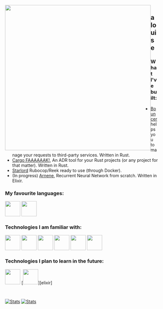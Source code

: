 <img src="me.gif" style="text-align:center;width: 480px;float: left;"/>
    
## a louise

### What I've built:

 - [Bouncer](https://github.com/thelastinuit/bouncer) helps you to manage your requests to third-party services. Written in Rust.
 - [Cargo FAAAAAAK!](https://github.com/thelastinuit/cargo-fak), An ADR tool for your Rust projects (or any project for that matter). Written in Rust.
 - [Starlord](https://github.com/thelastinuit/starlord) Rubocop/Reek ready to use (through Docker). 
 - (In progress) [Arnene](https://github.com/thelastinuit/arnene), Recurrent Neural Network from scratch. Written in Elixir.

### My favourite languages:

<div>

 [<img src="https://cnet1.cbsistatic.com/img/2013/04/02/3ded8fcf-fdb6-11e2-8c7c-d4ae52e62bcc/rust.png" width="50px" />][rust]
 [<img src="https://bgasparotto.com/wp-content/uploads/2016/03/ruby-logo.png" width="50px" />][ruby]
 
</div>

### Technologies I am familiar with:

<div>

 [<img src="https://bgasparotto.com/wp-content/uploads/2016/03/ruby-logo.png" width="50px" />][ruby]
 [<img src="https://ih1.redbubble.net/image.316760221.5828/flat,800x800,075,f.jpg" width="50px" />][js]
 [<img src="https://cnet1.cbsistatic.com/img/2013/04/02/3ded8fcf-fdb6-11e2-8c7c-d4ae52e62bcc/rust.png" width="50px" />][rust]
 [<img src="https://pbs.twimg.com/profile_images/1145449163/logo.png" width="50px" />][i3wm]
 [<img src="https://upload.wikimedia.org/wikipedia/commons/thumb/9/9f/Vimlogo.svg/1200px-Vimlogo.svg.png" width="50px" />][vim]
 [<img src="https://codingthesmartway.com/wp-content/uploads/2019/12/logo_svelte.png" width="50px" />][svelte]

</div>

### Technologies I plan to learn in the future:

<div>
    
 [<img src="https://avatars3.githubusercontent.com/u/20698192?s=200&v=4" width="50px" />][elm]
 [<img src="https://hex.pm/images/elixir-9c0fa8bb2b5d2d6a685d9c59f7cec77a.png?vsn=d" height="50px" />][elixir]

</div>

<br>

[![Stats](https://github-readme-stats.vercel.app/api?username=thelastinuit&show_icons=true&count_private=true&langs_count=20&layout=compact)](https://github.com/anuraghazra/github-readme-stats)
[![Stats](https://github-readme-stats.vercel.app/api/top-langs/?username=thelastinuit&show_icons=true&count_private=true&langs_count=20&layout=compact&hide=html,css)](https://github.com/anuraghazra/github-readme-stats)

[rust]: https://rust-lang.org
[ruby]: http://ruby-lang.org/en
[js]: https://developer.mozilla.org/en-US/docs/Web/JavaScript
[vim]: http://www.vim.org
[i3wm]: https://i3wm.org
[svelte]: https://svelte.dev/
[elm]: https://elm-lang.org/
